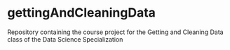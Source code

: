# gettingAndCleaningData
Repository containing the course project for the Getting and Cleaning Data class of the Data Science Specialization
